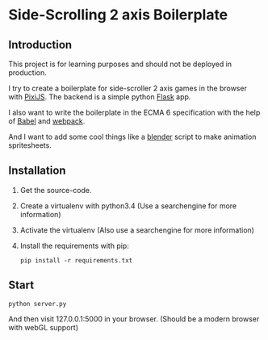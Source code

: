 Side-Scrolling 2 axis Boilerplate
=================================

Introduction
------------
This project is for learning purposes and should not be deployed in production.

I try to create a boilerplate for side-scroller 2 axis games in the browser with [PixiJS](http://www.pixijs.com/).
The backend is a simple python [Flask](http://flask.pocoo.org/) app.

I also want to write the boilerplate in the ECMA 6 specification with the help of [Babel](https://babeljs.io/) and [webpack](https://webpack.github.io/).

And I want to add some cool things like a [blender](https://www.blender.org/) script to make animation spritesheets.

Installation
------------

1. Get the source-code.
2. Create a virtualenv with python3.4 (Use a searchengine for more information)
3. Activate the virtualenv (Also use a searchengine for more information)

4. Install the requirements with pip:

   ```pip install -r requirements.txt```

Start
-----

```python server.py```

And then visit 127.0.0.1:5000 in your browser. (Should be a modern browser with webGL support)

